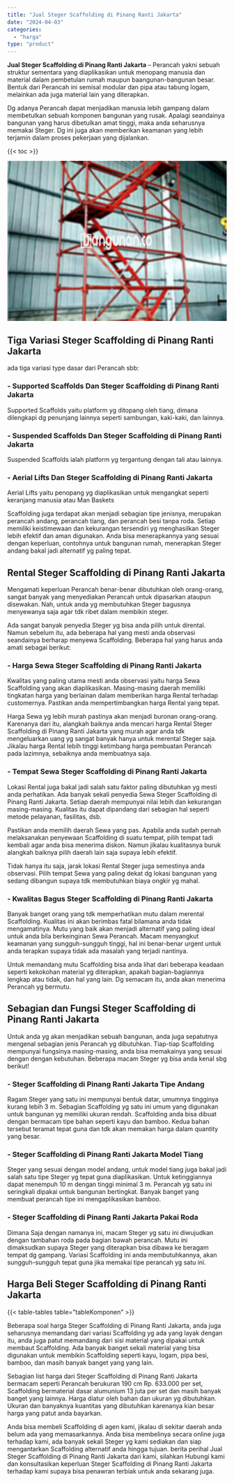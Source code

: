 ```yaml
---
title: "Jual Steger Scaffolding di Pinang Ranti Jakarta"
date: "2024-04-03"
categories: 
  - "harga"
type: "product"
---
```


**Jual Steger Scaffolding di Pinang Ranti Jakarta** – Perancah yakni sebuah struktur sementara yang diaplikasikan untuk menopang manusia dan material dalam pembetulan rumah maupun baangunan-bangunan besar. Bentuk dari Perancah ini semisal modular dan pipa atau tabung logam, melainkan ada juga material lain yang diterapkan.

Dg adanya Perancah dapat menjadikan manusia lebih gampang dalam membetulkan sebuah komponen bangunan yang rusak. Apalagi seandainya bangunan yang harus dibetulkan amat tinggi, maka anda seharusnya memakai Steger. Dg ini juga akan memberikan keamanan yang lebih terjamin dalam proses pekerjaan yang dijalankan.

{{< toc >}}

![Jual Steger Scaffolding di Pinang Ranti Jakarta](/images/sewa-scaffolding-steger-24.png)

## Tiga Variasi Steger Scaffolding di Pinang Ranti Jakarta

ada tiga variasi type dasar dari Perancah sbb:

### \- Supported Scaffolds Dan Steger Scaffolding di Pinang Ranti Jakarta

Supported Scaffolds yaitu platform yg ditopang oleh tiang, dimana dilengkapi dg penunjang lainnya seperti sambungan, kaki-kaki, dan lainnya.

### \- Suspended Scaffolds Dan Steger Scaffolding di Pinang Ranti Jakarta

Suspended Scaffolds ialah platform yg tergantung dengan tali atau lainnya.

### \- Aerial Lifts Dan Steger Scaffolding di Pinang Ranti Jakarta

Aerial Lifts yaitu penopang yg diaplikasikan untuk mengangkat seperti keranjang manusia atau Man Baskets

Scaffolding juga terdapat akan menjadi sebagian tipe jenisnya, merupakan perancah andang, perancah tiang, dan perancah besi tanpa roda. Setiap memiliki keistimewaan dan kekurangan tersendiri yg menghasilkan Steger lebih efektif dan aman digunakan. Anda bisa menerapkannya yang sesuai dengan keperluan, contohnya untuk bangunan rumah, menerapkan Steger andang bakal jadi alternatif yg paling tepat.

## Rental Steger Scaffolding di Pinang Ranti Jakarta

Mengamati keperluan Perancah benar-benar dibutuhkan oleh orang-orang, sangat banyak yang menyediakan Perancah untuk dipasarkan ataupun disewakan. Nah, untuk anda yg membutuhkan Steger bagusnya menyewanya saja agar tdk ribet dalam membikin steger.

Ada sangat banyak penyedia Steger yg bisa anda pilih untuk dirental. Namun sebelum itu, ada beberapa hal yang mesti anda observasi seandainya berharap menyewa Scaffolding. Beberapa hal yang harus anda amati sebagai berikut:

### \- Harga Sewa Steger Scaffolding di Pinang Ranti Jakarta

Kwalitas yang paling utama mesti anda observasi yaitu harga Sewa Scaffolding yang akan diaplikasikan. Masing-masing daerah memiliki tingkatan harga yang berlainan dalam memberikan harga Rental terhadap customernya. Pastikan anda mempertimbangkan harga Rental yang tepat.

Harga Sewa yg lebih murah pastinya akan menjadi buronan orang-orang. Karenanya dari itu, alangkah baiknya anda mencari harga Rental Steger Scaffolding di Pinang Ranti Jakarta yang murah agar anda tdk mengeluarkan uang yg sangat banyak hanya untuk merental Steger saja. Jikalau harga Rental lebih tinggi ketimbang harga pembuatan Perancah pada lazimnya, sebaiknya anda membuatnya saja.

### \- Tempat Sewa Steger Scaffolding di Pinang Ranti Jakarta

Lokasi Rental juga bakal jadi salah satu faktor paling dibutuhkan yg mesti anda perhatikan. Ada banyak sekali penyedia Sewa Steger Scaffolding di Pinang Ranti Jakarta. Setiap daerah mempunyai nilai lebih dan kekurangan masing-masing. Kualitas itu dapat dipandang dari sebagian hal seperti metode pelayanan, fasilitas, dsb.

Pastikan anda memilih daerah Sewa yang pas. Apabila anda sudah pernah melaksanakan penyewaan Scaffolding di suatu tempat, pilih tempat tadi kembali agar anda bisa menerima diskon. Namun jikalau kualitasnya buruk alangkah baiknya pilih daerah lain saja supaya lebih efektif.

Tidak hanya itu saja, jarak lokasi Rental Steger juga semestinya anda observasi. Pilih tempat Sewa yang paling dekat dg lokasi bangunan yang sedang dibangun supaya tdk membutuhkan biaya ongkir yg mahal.

### \- Kwalitas Bagus Steger Scaffolding di Pinang Ranti Jakarta

Banyak banget orang yang tdk memperhatikan mutu dalam merental Scaffolding. Kualitas ini akan berimbas fatal bilamana anda tidak mengamatinya. Mutu yang baik akan menjadi alternatif yang paling ideal untuk anda bila berkeinginan Sewa Perancah. Macam menyangkut keamanan yang sungguh-sungguh tinggi, hal ini benar-benar urgent untuk anda terapkan supaya tidak ada masalah yang terjadi nantinya.

Untuk memandang mutu Scaffolding bisa anda lihat dari beberapa keadaan seperti kekokohan material yg diterapkan, apakah bagian-bagiannya lengkap atau tidak, dan hal yang lain. Dg semacam itu, anda akan menerima Perancah yg bermutu.

## Sebagian dan Fungsi Steger Scaffolding di Pinang Ranti Jakarta

Untuk anda yg akan menjadikan sebuah bangunan, anda juga sepatutnya mengenal sebagian jenis Perancah yg dibutuhkan. Tiap-tiap Scaffolding mempunyai fungsinya masing-masing, anda bisa memakainya yang sesuai dengan dengan kebutuhan. Beberapa macam Steger yg bisa anda kenal sbg berikut!

### \- Steger Scaffolding di Pinang Ranti Jakarta Tipe Andang

Ragam Steger yang satu ini mempunyai bentuk datar, umumnya tingginya kurang lebih 3 m. Sebagian Scaffolding yg satu ini umum yang digunakan untuk bangunan yg memiliki ukuran rendah. Scaffolding anda bisa dibuat dengan bermacam tipe bahan seperti kayu dan bamboo. Kedua bahan tersebut teramat tepat guna dan tdk akan memakan harga dalam quantity yang besar.

### \- Steger Scaffolding di Pinang Ranti Jakarta Model Tiang

Steger yang sesuai dengan model andang, untuk model tiang juga bakal jadi salah satu tipe Steger yg tepat guna diaplikasikan. Untuk ketinggiannya dapat menempuh 10 m dengan tinggi minimal 3 m. Perancah yg satu ini seringkali dipakai untuk bangunan bertingkat. Banyak banget yang membuat perancah tipe ini mengaplikasikan bamboo.

### \- Steger Scaffolding di Pinang Ranti Jakarta Pakai Roda

Dimana Saja dengan namanya ini, macam Steger yg satu ini diwujudkan dengan tambahan roda pada bagian bawah perancah. Mutu ini dimaksudkan supaya Steger yang diterapkan bisa dibawa ke beragam tempat dg gampang. Variasi Scaffolding ini anda membutuhkannya, akan sungguh-sungguh tepat guna jika memakai tipe perancah yg satu ini.

## Harga Beli Steger Scaffolding di Pinang Ranti Jakarta

{{< table-tables table="tableKomponen" >}}

Beberapa soal harga Steger Scaffolding di Pinang Ranti Jakarta, anda juga seharusnya memandang dari variasi Scaffolding yg ada yang layak dengan itu, anda juga patut memandang dari sisi material yang dipakai untuk membaut Scaffolding. Ada banyak banget sekali material yang bisa digunakan untuk membikin Scaffolding seperti kayu, logam, pipa besi, bamboo, dan masih banyak banget yang yang lain.

Sebagian list harga dari Steger Scaffolding di Pinang Ranti Jakarta bermacam seperti Perancah berukuran 190 cm Rp. 633.000 per set, Scaffolding bermaterial dasar alumunium 13 juta per set dan masih banyak banget yang lainnya. Harga diatur oleh bahan dan ukuran yg dibutuhkan. Ukuran dan banyaknya kuantitas yang dibutuhkan karenanya kian besar harga yang patut anda bayarkan.

Anda bisa membeli Scaffolding di agen kami, jikalau di sekitar daerah anda belum ada yang memasarkannya. Anda bisa membelinya secara online juga terhadap kami, ada banyak sekali Steger yg kami sediakan dan siap mengantarkan Scaffolding alternatif anda hingga tujuan. berita perihal Jual Steger Scaffolding di Pinang Ranti Jakarta dari kami, silahkan Hubungi kami dan konsultasikan keperluan Steger Scaffolding di Pinang Ranti Jakarta terhadap kami supaya bisa penawran terbiak untuk anda sekarang juga.
